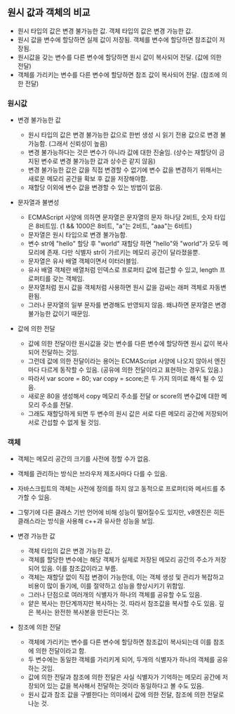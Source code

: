 ## 원시 값과 객체의 비교

- 원시 타입의 값은 변경 불가능한 값. 객체 타입의 값은 변경 가능한 값.
- 원시 값을 변수에 할당하면 실제 값이 저장됨. 객체를 변수에 할당하면 참조값이 저장됨.
- 원시값을 갖는 변수를 다른 변수에 할당하면 원시 값이 복사되어 전달. (값에 의한 전달)
- 객체를 가리키는 변수를 다른 변수에 할당하면 참조 값이 복사되어 전달. (참조에 의한 전달)

### 원시값

- 변경 불가능한 값

  - 원시 타입의 값은 변경 불가능한 값으로 한번 생성 시 읽기 전용 값으로 변경 불가능함. (그래서 신뢰성이 높음)
  - 변경 불가능하다는 것은 변수가 아니라 값에 대한 진술임. (상수는 재할당이 금지된 변수로 변경 불가능한 값과 상수은 같지 않음)
  - 변경 불가능한 값은 값을 직접 변경할 수 없기에 변수 값을 변경하기 위해서는 새로운 메모리 공간을 확보 후 값을 저장해야함.
  - 재할당 이외에 변수 값을 변경할 수 있는 방법이 없음.

- 문자열과 불변성

  - ECMAScript 사양에 의하면 문자열은 문자열의 문자 하나당 2비트, 숫자 타입은 8비트임. (1 && 1000은 8비트, "a"는 2비트, "aaa"는 6비트)
  - 문자열은 원시 타입으로 변경 불가능함.
  - 변수 str에 "hello" 할당 후 "world" 재할당 하면 "hello"와 "world"가 모두 메모리에 존재. 다만 식별자 str이 가르키는 메모리 공간이 달라졌을뿐.
  - 문자열은 유사 배열 객체이면서 이터러블임.
  - 유사 배열 객체란 배열처럼 인덱스로 프로퍼티 값에 접근할 수 있고, length 프로퍼티를 갖는 객체임.
  - 문자열처럼 원시 값을 객체처럼 사용하면 원시 값을 감싸는 래퍼 객체로 자동변환됨.
  - 그러나 문자열의 일부 문자를 변경해도 반영되지 않음. 왜냐하면 문자열은 변경 불가능한 값이기 때문임.

- 값에 의한 전달

  - 값에 의한 전달이란 원시값을 갖는 변수를 다른 변수에 할당하면 원시 값이 복사되어 전달하는 것임.
  - 그런데 값에 의한 전달이라는 용어는 ECMAScript 사양에 나오지 않아서 엔진마다 다르게 동작할 수 있음. (공유에 의한 전달이라고 표현하는 경우도 있음.)
  - 따라서 var score = 80; var copy = score;은 두 가지 의미로 해석 될 수 있음.
  - 새로운 80을 생성해서 copy 메모리 주소를 전달 or score의 변수값에 대한 메모리 주소를 전달.
  - 그래도 재할당하게 되면 두 변수의 원시 값은 서로 다른 메모리 공간에 저장되어 서로 간섭할 수 없게 될 것임.

### 객체

- 객체는 메모리 공간의 크기를 사전에 정할 수가 없음.
- 객체를 관리하는 방식은 브라우저 제조사마다 다를 수 있음.
- 자바스크립트의 객체는 사전에 정의를 하지 않고 동적으로 프로퍼티와 메서드를 추가할 수 있음.
- 그렇기에 다른 클래스 기반 언어에 비해 성능이 떨어질수도 있지만, v8엔진은 히든 클래스라는 방식을 사용해 c++과 유사한 성능을 보임.

- 변경 가능한 값

  - 객체 타입의 값은 변경 가능한 값.
  - 객체를 할당한 변수에는 해당 객체가 실제로 저장된 메모리 공간의 주소가 저장되어 있음. 이를 참조값이라고 부름.
  - 객체는 재할당 없이 직접 변경이 가능한데, 이는 객체 생성 및 관리가 복잡하고 비용이 많이 들기에, 이를 절약하고 성능을 향상시키기 위함임.
  - 그러나 단점으로 여러개의 식별자가 하나의 객체를 공유할 수도 있음.
  - 얕은 복사는 한단계까지만 복사하는 것. 따라서 참조값을 복사할 수도 있음. 깊은 복사는 완전한 복사본을 만든다는 것.

- 참조에 의한 전달

  - 객체에 가리키는 변수를 다른 변수에 할당하면 참조값이 복사되는데 이를 참조에 의한 전달이라고 함.
  - 두 변수에는 동일한 객체를 가리키게 되어, 두개의 식별자가 하나의 객체를 공유하는 것임.
  - 값에 의한 전달과 참조에 의한 전달은 사실 식별자가 기억하는 메모리 공간에 저장되어 있는 값을 복사해서 전달하는 것이라 동일하다고 볼 수도 있음.
  - 원시 값과 참조 값을 구별한다는 의미에서 값에 의한 전달, 참조에 의한 전달로 나눈 것.
